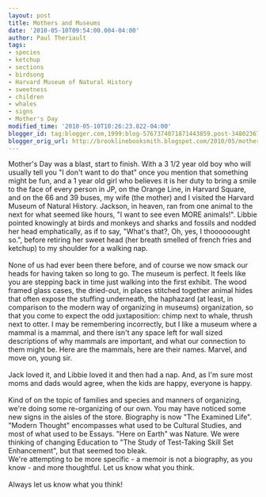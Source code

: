 ```yaml
---
layout: post
title: Mothers and Museums
date: '2010-05-10T09:54:00.004-04:00'
author: Paul Theriault
tags:
- species
- ketchup
- sections
- birdsong
- Harvard Museum of Natural History
- sweetness
- children
- whales
- signs
- Mother's Day
modified_time: '2010-05-10T10:26:23.822-04:00'
blogger_id: tag:blogger.com,1999:blog-5767374071871443859.post-3480236723825114358
blogger_orig_url: http://brooklinebooksmith.blogspot.com/2010/05/mothers-day-was-blast-start-to-finish.html
---
```


Mother's Day was a blast, start to finish. With a 3 1/2 year old boy who will usually tell you "I don't want to do that" once you mention that something might be fun, and a 1 year old girl who believes it is her duty to bring a smile to the face of every person in JP, on the Orange Line, in Harvard Square, and on the 66 and 39 buses, my wife (the mother) and I visited the Harvard Museum of Natural History. Jackson, in heaven, ran from one animal to the next for what seemed like hours, "I want to see even MORE animals!". Libbie pointed knowingly at birds and monkeys and sharks and fossils and nodded her head emphatically, as if to say, "What's that?, Oh, yes, I thoooooought so.", before retiring her sweet head (her breath smelled of french fries and ketchup) to my shoulder for a walking nap.<br /><br />None of us had ever been there before, and of course we now smack our heads for having taken so long to go. The museum is perfect. It feels like you are stepping back in time just walking into the first exhibit. The wood framed glass cases, the dried-out, in places stitched together animal hides that often expose the stuffing underneath, the haphazard (at least, in comparison to the modern way of organizing in museums) organization, so that you come to expect the odd juxtaposition: chimp next to whale, thrush next to otter. I may be remembering incorrectly, but I like a museum where a mammal is a mammal, and there isn't any space left for wall sized descriptions of why mammals are important, and what our connection to them might be. Here are the mammals, here are their names. Marvel, and move on, young sir.<br /><br />Jack loved it, and Libbie loved it and then had a nap. And, as I'm sure most moms and dads would agree, when the kids are happy, everyone is happy.<br /><br />Kind of on the topic of families and species and manners of organizing, we're doing some re-organizing of our own. You may have noticed some new signs in the aisles of the store. Biography is now "The Examined Life". "Modern Thought" encompasses what used to be Cultural Studies, and most of what used to be Essays. "Here on Earth" was Nature. We were thinking of changing Education to "The Study of Test-Taking Skill Set Enhancement", but that seemed too bleak. <br />We're attempting to be more specific - a memoir is not a biography, as you know - and more thoughtful. Let us know what you think. <br /><br />Always let us know what you think!